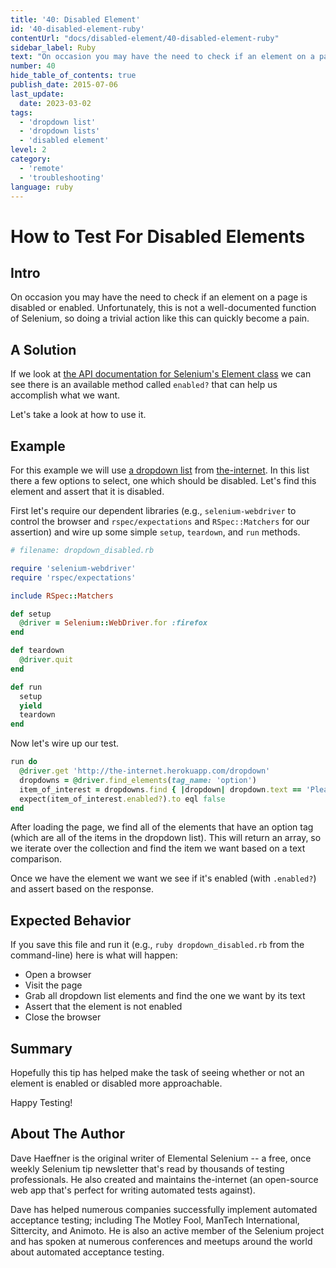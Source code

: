 ```yaml
---
title: '40: Disabled Element'
id: '40-disabled-element-ruby'
contentUrl: "docs/disabled-element/40-disabled-element-ruby"
sidebar_label: Ruby 
text: "On occasion you may have the need to check if an element on a page is disabled or enabled. Unfortunately, this is not a well-documented function of Selenium, so doing a trivial action like this can quickly become a pain."
number: 40
hide_table_of_contents: true
publish_date: 2015-07-06
last_update:
  date: 2023-03-02
tags:
  - 'dropdown list'
  - 'dropdown lists'
  - 'disabled element'
level: 2
category:
  - 'remote'
  - 'troubleshooting'
language: ruby
---
```


# How to Test For Disabled Elements

## Intro

On occasion you may have the need to check if an element on a page is disabled or enabled. Unfortunately, this is not a well-documented function of Selenium, so doing a trivial action like this can quickly become a pain.

## A Solution

If we look at [the API documentation for Selenium's Element class](https://seleniumhq.github.io/selenium/docs/api/rb/Selenium/WebDriver/Element.html) we can see there is an available method called `enabled?` that can help us accomplish what we want.

Let's take a look at how to use it.

## Example

For this example we will use [a dropdown list](http://github.com/tourdedave/the-internet) from [the-internet](http://the-internet.herokuapp.com/dropdown). In this list there a few options to select, one which should be disabled. Let's find this element and assert that it is disabled.

First let's require our dependent libraries (e.g., `selenium-webdriver` to control the browser and `rspec/expectations` and `RSpec::Matchers` for our assertion) and wire up some simple `setup`, `teardown`, and `run` methods.

```ruby
# filename: dropdown_disabled.rb

require 'selenium-webdriver'
require 'rspec/expectations'

include RSpec::Matchers

def setup
  @driver = Selenium::WebDriver.for :firefox
end

def teardown
  @driver.quit
end

def run
  setup
  yield
  teardown
end
```

Now let's wire up our test.

```ruby
run do
  @driver.get 'http://the-internet.herokuapp.com/dropdown'
  dropdowns = @driver.find_elements(tag_name: 'option')
  item_of_interest = dropdowns.find { |dropdown| dropdown.text == 'Please select an option' }
  expect(item_of_interest.enabled?).to eql false
end
```

After loading the page, we find all of the elements that have an option tag (which are all of the items in the dropdown list). This will return an array, so we iterate over the collection and find the item we want based on a text comparison.

Once we have the element we want we see if it's enabled (with `.enabled?`) and assert based on the response.

## Expected Behavior

If you save this file and run it (e.g., `ruby dropdown_disabled.rb` from the command-line) here is what will happen:

+ Open a browser
+ Visit the page
+ Grab all dropdown list elements and find the one we want by its text
+ Assert that the element is not enabled
+ Close the browser

## Summary

Hopefully this tip has helped make the task of seeing whether or not an element is enabled or disabled more approachable.

Happy Testing!

## About The Author

Dave Haeffner is the original writer of Elemental Selenium -- a free, once weekly Selenium tip newsletter that's read by thousands of testing professionals. He also created and maintains the-internet (an open-source web app that's perfect for writing automated tests against).

Dave has helped numerous companies successfully implement automated acceptance testing; including The Motley Fool, ManTech International, Sittercity, and Animoto. He is also an active member of the Selenium project and has spoken at numerous conferences and meetups around the world about automated acceptance testing.
